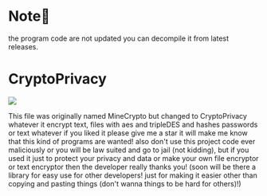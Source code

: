 # Note📝
the program code are not updated you can decompile it from latest releases.

# CryptoPrivacy
<a href="https://en.wikipedia.org/wiki/C_Sharp_%28programming_language%29">
<img src="https://img.shields.io/badge/Language-C%23-blueviolet"  style="margin-right:-5px"><br>
</a>

This file was originally named MineCrypto but changed to CryptoPrivacy whatever it encrypt text, files with aes and tripleDES and hashes passwords or text whatever if you liked it please give me a star it will make me know that this kind of programs are wanted! also don't use this project code ever maliciously or you will be law suited and go to jail (not kidding), but if you used it just to protect your privacy and data or make your own file encryptor or text encryptor then the developer really thanks you! (soon will be there a library for easy use for other developers! just for making it easier other than copying and pasting things (don't wanna things to be hard for others)!)

